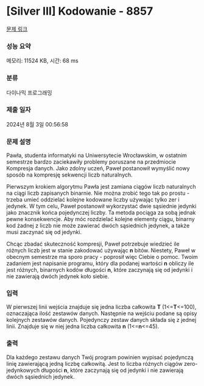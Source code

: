 # [Silver III] Kodowanie - 8857 

[문제 링크](https://www.acmicpc.net/problem/8857) 

### 성능 요약

메모리: 11524 KB, 시간: 68 ms

### 분류

다이나믹 프로그래밍

### 제출 일자

2024년 8월 3일 00:56:58

### 문제 설명

<p>Pawła, studenta informatyki na Uniwersytecie Wrocławskim, w ostatnim semestrze bardzo zaciekawiły problemy poruszane na przedmiocie Kompresja danych. Jako zdolny uczeń, Paweł postanowił wymyślić nowy sposób na kompresję sekwencji liczb naturalnych.</p>

<p>Pierwszym krokiem algorytmu Pawła jest zamiana ciągów liczb naturalnych na ciągi liczb zapisanych binarnie. Nie można zrobić tego tak po prostu - trzeba umieć oddzielać kolejne kodowane liczby używając tylko zer i jedynek. W tym celu, Paweł postanowił wykorzystać dwie sąsiednie jedynki jako znacznik końca pojedynczej liczby. Ta metoda pociąga za sobą jednak pewne konsekwencje. Aby móc rozdzielać kolejne elementy ciągu, binarny kod żadnej z liczb nie może zawierać dwóch sąsiednich jedynek, a także musi zaczynać się od jedynki.</p>

<p>Chcąc zbadać skuteczność kompresji, Paweł potrzebuje wiedzieć ile różnych liczb jest w stanie zakodować używając <strong>n</strong> bitów. Niestety, Paweł w obecnym semestrze ma sporo pracy - poprosił więc Ciebie o pomoc. Twoim zadaniem jest napisanie programu, który dla podanej wartości <strong>n</strong> obliczy ile jest różnych, binarnych kodów długości <strong>n</strong>, które zaczynają się od jedynki i nie zawierają dwóch jedynek koło siebie.</p>

### 입력 

 <p>W pierwszej linii wejścia znajduje się jedna liczba całkowita <strong>T</strong> (1<=<strong>T</strong><=100), oznaczająca ilość zestawów danych. Następnie na wejściu podane są opisy kolejnych zestawów danych. Pojedynczy zestaw danych składa się z jednej linii. Znajduje się w niej jedna liczba całkowita <strong>n</strong> (1<=<strong>n</strong><=45).<strong> </strong></p>

### 출력 

 <p>Dla każdego zestawu danych Twój program powinien wypisać pojedynczą linię zawierającą jedną liczbę całkowitą. Jest to liczba różnych ciągów zero-jedynkowych długości <strong>n</strong>, które zaczynają się od jedynki i nie zawierają dwóch sąsiednich jedynek.</p>

